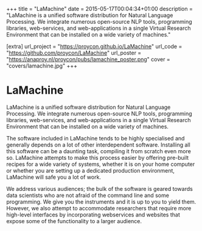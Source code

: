 +++
title = "LaMachine"
date = 2015-05-17T00:04:34+01:00
description = "LaMachine is a unified software distribution for Natural Language Processing. We integrate numerous open-source NLP tools, programming libraries, web-services, and web-applications in a single Virtual Research Environment that can be installed on a wide variety of machines."

[extra]
url_project = "https://proycon.github.io/LaMachine"
url_code = "https://github.com/proycon/LaMachine"
url_poster = "https://anaproy.nl/proycon/pubs/lamachine_poster.png"
cover = "covers/lamachine.jpg"
+++

# LaMachine

LaMachine is a unified software distribution for Natural Language Processing. We integrate numerous open-source NLP
tools, programming libraries, web-services, and web-applications in a single Virtual Research Environment that can be
installed on a wide variety of machines.

The software included in LaMachine tends to be highly specialised and generally depends on a lot of other interdependent
software. Installing all this software can be a daunting task, compiling it from scratch even more so. LaMachine
attempts to make this process easier by offering pre-built recipes for a wide variety of systems, whether it is on your
home computer or whether you are setting up a dedicated production environment, LaMachine will safe you a lot of work.

We address various audiences; the bulk of the software is geared towards data scientists who are not afraid of the
command line and some programming. We give you the instruments and it is up to you to yield them. However, we also
attempt to accommodate researchers that require more high-level interfaces by incorporating webservices and websites
that expose some of the functionality to a larger audience.

